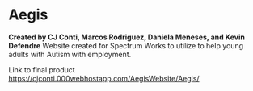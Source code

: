 # Aegis

**Created by CJ Conti, Marcos Rodriguez, Daniela Meneses, and Kevin Defendre**
Website created for Spectrum Works to utilize to help young adults with Autism with employment.

Link to final product
https://cjconti.000webhostapp.com/AegisWebsite/Aegis/
